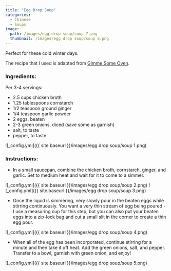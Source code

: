 ```yaml
---
title: "Egg Drop Soup"
categories:
  - Chinese
  - Soups
image:
  path: /images/egg drop soup/soup 7.png
  thumbnail: /images/egg drop soup/soup 6.png
---
```


Perfect for these cold winter days.

The recipe that I used is adapted from [Gimme Some Oven](https://www.gimmesomeoven.com/egg-drop-soup/#tasty-recipes-59802).

### Ingredients:

Per 3-4 servings:

* 2.5 cups chicken broth
* 1.25 tablespoons cornstarch
* 1/2 teaspoon ground ginger
* 1/4 teaspoon garlic powder
* 2 eggs, beaten
* 2-3 green onions, diced (save some as garnish)
* salt, to taste
* pepper, to taste

![_config.yml]({{ site.baseurl }}/images/egg drop soup/soup 1.png)

### Instructions:

* In a small saucepan, combine the chicken broth, cornstarch, ginger, and garlic. Set to medium heat and wait for it to come to a simmer.

![_config.yml]({{ site.baseurl }}/images/egg drop soup/soup 2.png)
![_config.yml]({{ site.baseurl }}/images/egg drop soup/soup 3.png)

* Once the liquid is simmering, very slowly pour in the beaten eggs while stirring continuously. You want a very thin stream of egg being poured - I use a measuring cup for this step, but you can also put your beaten eggs into a zip-lock bag and cut a small slit in the corner to create a thin egg pour. 

![_config.yml]({{ site.baseurl }}/images/egg drop soup/soup 4.png)

* When all of the egg has been incorporated, continue stirring for a minute and then take it off heat. Add the green onions, salt, and pepper. Transfer to a bowl, garnish with green onion, and enjoy!

![_config.yml]({{ site.baseurl }}/images/egg drop soup/soup 5.png)
